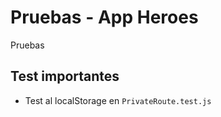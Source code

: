# Pruebas - App Heroes

Pruebas 

## Test importantes

   * Test al localStorage en `PrivateRoute.test.js`

